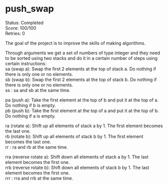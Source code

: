 # push_swap
Status: Completed </br>
Score: 100/100 </br>
Retries: 0

The goal of the project is to improve the skills of making algorithms. </br>

Through arguments we get a set of numbers of type integer and they need to be sorted using two stacks and do it in a certain number of steps using certain instructions:</br>
sa (swap a): Swap the first 2 elements at the top of stack a. Do nothing if there is only one or no elements.</br>
sb (swap b): Swap the first 2 elements at the top of stack b. Do nothing if there is only one or no elements.</br>
ss : sa and sb at the same time.</br>

pa (push a): Take the first element at the top of b and put it at the top of a. Do nothing if b is empty.</br>
pb (push b): Take the first element at the top of a and put it at the top of b. Do nothing if a is empty.</br>

ra (rotate a): Shift up all elements of stack a by 1. The first element becomes the last one.</br>
rb (rotate b): Shift up all elements of stack b by 1. The first element becomes the last one.</br>
rr : ra and rb at the same time.

rra (reverse rotate a): Shift down all elements of stack a by 1. The last element becomes the first one.</br>
rrb (reverse rotate b): Shift down all elements of stack b by 1. The last element becomes the first one.</br>
rrr : rra and rrb at the same time.</br>
